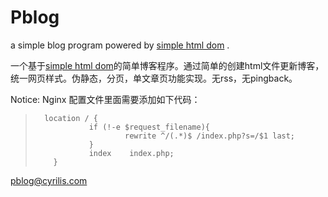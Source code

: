 # Pblog #

a simple blog program powered by [simple html dom](http://simplehtmldom.sourceforge.net/) .


一个基于[simple html dom](http://simplehtmldom.sourceforge.net/)的简单博客程序。通过简单的创建html文件更新博客，统一网页样式。伪静态，分页，单文章页功能实现。无rss，无pingback。 

Notice: Nginx 配置文件里面需要添加如下代码：

> 		location / {
>                 if (!-e $request_filename){
>                         rewrite ^/(.*)$ /index.php?s=/$1 last;
>                 }
>                 index    index.php;
>         }


pblog@cyrilis.com